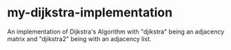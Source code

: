 # my-dijkstra-implementation
An implementation of Dijkstra's Algorithm with "djikstra" being an adjacency matrix and "djikstra2" being with an adjacency list.
